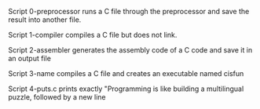 Script 0-preprocessor runs a C file through the preprocessor and save the result into another file.

Script 1-compiler compiles a C file but does not link.

Script 2-assembler generates the assembly code of a C code and save it in an output file

Script 3-name compiles a C file and creates an executable named cisfun

Script 4-puts.c prints exactly "Programming is like building a multilingual puzzle, followed by a new line
